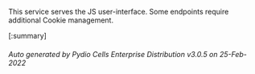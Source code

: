 






This service serves the JS user-interface. Some endpoints require additional Cookie management.

[:summary]

###### Auto generated by Pydio Cells Enterprise Distribution v3.0.5 on 25-Feb-2022
